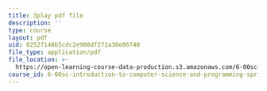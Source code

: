 ```yaml
---
title: 3play pdf file
description: ''
type: course
layout: pdf
uid: 8252f148b5cdc2e908df271a30e86f48
file_type: application/pdf
file_location: >-
  https://open-learning-course-data-production.s3.amazonaws.com/6-00sc-introduction-to-computer-science-and-programming-spring-2011/8252f148b5cdc2e908df271a30e86f48_lFngfmE9RCc.pdf
course_id: 6-00sc-introduction-to-computer-science-and-programming-spring-2011
---
```

